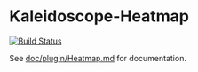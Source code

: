 # Kaleidoscope-Heatmap

[![Build Status][travis:image]][travis:status]

 [travis:image]: https://travis-ci.org/keyboardio/Kaleidoscope-Heatmap.svg?branch=master
 [travis:status]: https://travis-ci.org/keyboardio/Kaleidoscope-Heatmap

See [doc/plugin/Heatmap.md](doc/plugin/Heatmap.md) for documentation.

